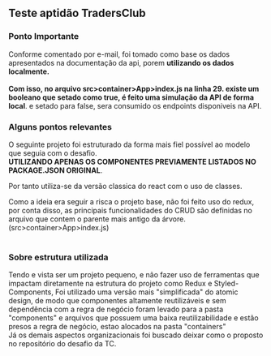 ## Teste aptidão TradersClub

### Ponto Importante
Conforme comentado por e-mail, foi tomado como base os dados apresentados na documentação da api, porem **utilizando os dados localmente.**<br /><br />
**Com isso, no arquivo src>container>App>index.js na linha 29. existe um booleano que setado como true, é feito uma simulação da API de forma local**. e setado para false, sera consumido os endpoints disponiveis na API.

### Alguns pontos relevantes
O seguinte projeto foi estruturado da forma mais fiel possível ao modelo que seguia com o desafio.<br />
**UTILIZANDO APENAS OS COMPONENTES PREVIAMENTE LISTADOS NO PACKAGE.JSON ORIGINAL**.<br />

Por tanto utiliza-se da versão classica do react com o uso de classes.<br />

Como a ideia era seguir a risca o projeto base, não foi feito uso do redux, por conta disso, as principais funcionalidades do CRUD são definidas no arquivo que contem o parente mais antigo da árvore.(src>container>App>index.js)<br /><br />


### Sobre estrutura utilizada
Tendo e vista ser um projeto pequeno, e não fazer uso de ferramentas que impactam diretamente na estrutura do projeto como Redux e Styled-Components, Foi utilizado uma versão mais "simplificada" do atomic design, de modo que componentes altamente reutilizáveis e sem dependência com a regra de negócio foram levado para a pasta "components" e arquivos que possuem uma baixa reutilizabilidade e estão presos a regra de negócio, estao alocados na pasta "containers"<br />
Já os demais aspectos organizacionais foi buscado deixar como o proposto no repositório do desafio da TC.
